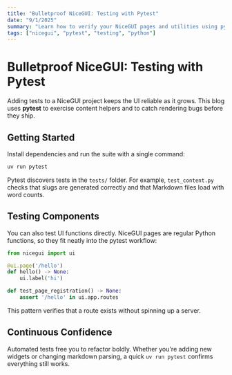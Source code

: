 ```yaml
---
title: "Bulletproof NiceGUI: Testing with Pytest"
date: "9/1/2025"
summary: "Learn how to verify your NiceGUI pages and utilities using pytest and a few handy helpers."
tags: ["nicegui", "pytest", "testing", "python"]
---
```


# Bulletproof NiceGUI: Testing with Pytest

Adding tests to a NiceGUI project keeps the UI reliable as it grows. This blog uses **pytest** to exercise content helpers and to catch rendering bugs before they ship.

## Getting Started

Install dependencies and run the suite with a single command:

```bash
uv run pytest
```

Pytest discovers tests in the `tests/` folder. For example, `test_content.py` checks that slugs are generated correctly and that Markdown files load with word counts.

## Testing Components

You can also test UI functions directly. NiceGUI pages are regular Python functions, so they fit neatly into the pytest workflow:

```python
from nicegui import ui

@ui.page('/hello')
def hello() -> None:
    ui.label('hi')

def test_page_registration() -> None:
    assert '/hello' in ui.app.routes
```

This pattern verifies that a route exists without spinning up a server.

## Continuous Confidence

Automated tests free you to refactor boldly. Whether you're adding new widgets or changing markdown parsing, a quick `uv run pytest` confirms everything still works.
